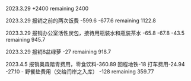 2023.3.29 +2400 remaining 2400

2023.3.29 报销之前的两次饭费 -599.6 -677.6 remaining 1122.8

2023.3.29 报销办公室活性炭包，接待用瓶装水和瓶装茶水 -65.8 -67.8 -43.5 remaining 945.7

2023.3.29 报销8盆绿萝 -27 remaining 918.7

2023.4.5 报销奥森踏青费用，零食饮料-360.89 回程地铁-18 打车费用-24.94 -27.10 - 野餐垫费用（交给闫岸之入库） -128 remaining 359.77


